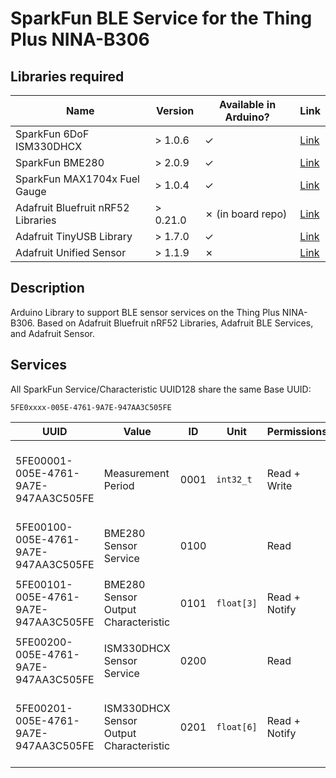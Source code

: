 # SparkFun BLE Service for the Thing Plus NINA-B306

## Libraries required

| Name                               | Version  | Available in Arduino? | Link                                                                                            |
| ---------------------------------- | -------- | --------------------- | ----------------------------------------------------------------------------------------------- |
| SparkFun 6DoF ISM330DHCX           | > 1.0.6  | ✓                     | [Link](https://github.com/sparkfun/SparkFun_6DoF_ISM330DHCX_Arduino_Library)                    |
| SparkFun BME280                    | > 2.0.9  | ✓                     | [Link](https://github.com/sparkfun/SparkFun_BME280_Arduino_Library)                             |
| SparkFun MAX1704x Fuel Gauge       | > 1.0.4  | ✓                     | [Link](https://github.com/sparkfun/SparkFun_MAX1704x_Fuel_Gauge_Arduino_Library)                |
| Adafruit Bluefruit nRF52 Libraries | > 0.21.0 | ✗ (in board repo)     | [Link](https://github.com/adafruit/Adafruit_nRF52_Arduino/tree/master/libraries/Bluefruit52Lib) |
| Adafruit TinyUSB Library           | > 1.7.0  | ✓                     | [Link](https://github.com/adafruit/Adafruit_TinyUSB_Arduino)                                    |
| Adafruit Unified Sensor            | > 1.1.9  | ✗                     | [Link](https://github.com/adafruit/Adafruit_Sensor)                                             |

## Description

Arduino Library to support BLE sensor services on the Thing Plus NINA-B306. Based on Adafruit Bluefruit nRF52 Libraries, Adafruit BLE Services, and Adafruit Sensor.

## Services

All SparkFun Service/Characteristic UUID128 share the same Base UUID:

`5FE0xxxx-005E-4761-9A7E-947AA3C505FE`

| UUID                                 | Value                                   | ID   | Unit       | Permissions   | Description                                                                 |
| ------------------------------------ | --------------------------------------- | ---- | ---------- | ------------- | --------------------------------------------------------------------------- |
| 5FE00001-005E-4761-9A7E-947AA3C505FE | Measurement Period                      | 0001 | `int32_t`  | Read + Write  | ms between measurements, -1: stop reading, 0: update when changes           |
| 5FE00100-005E-4761-9A7E-947AA3C505FE | BME280 Sensor Service                   | 0100 |            | Read          | Sensor output from the BME280.                                              |
| 5FE00101-005E-4761-9A7E-947AA3C505FE | BME280 Sensor Output Characteristic     | 0101 | `float[3]` | Read + Notify | Temperature in `degC`, Pressure in `hPa`, Humidity in `% Relative Humidity` |
| 5FE00200-005E-4761-9A7E-947AA3C505FE | ISM330DHCX Sensor Service               | 0200 |            | Read          | Sensor output from the ISM330DHCX.                                          |
| 5FE00201-005E-4761-9A7E-947AA3C505FE | ISM330DHCX Sensor Output Characteristic | 0201 | `float[6]` | Read + Notify | 3-axis Acceleration in `m/s<sup>2</sup>`, 3-axis Rotational Rate in `rad/s` |
